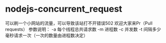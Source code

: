 # nodejs-concurrent_request
可以刷一个小网站的流量，可以导致该站打不开错误502
欢迎大家来Pr（Pull requests）
参数说明：
-a 每个线程总共请求数
-m 进程数
-c 并发数
-t 间隔多少毫秒请求一次（一次的数量由进程数决定）
